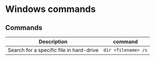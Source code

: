 <!--ts-->
<!--te-->


# Windows commands


## Commands

Description | command
------------|-----
Search for a specific file in hard-drive | `dir <filename> /s`

